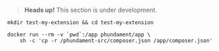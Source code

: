 
> **Heads up!** This section is under development.

    mkdir test-my-extension && cd test-my-extension
    
    docker run --rm -v `pwd`:/app phundament/app \
        sh -c 'cp -r /phundament-src/composer.json /app/composer.json'